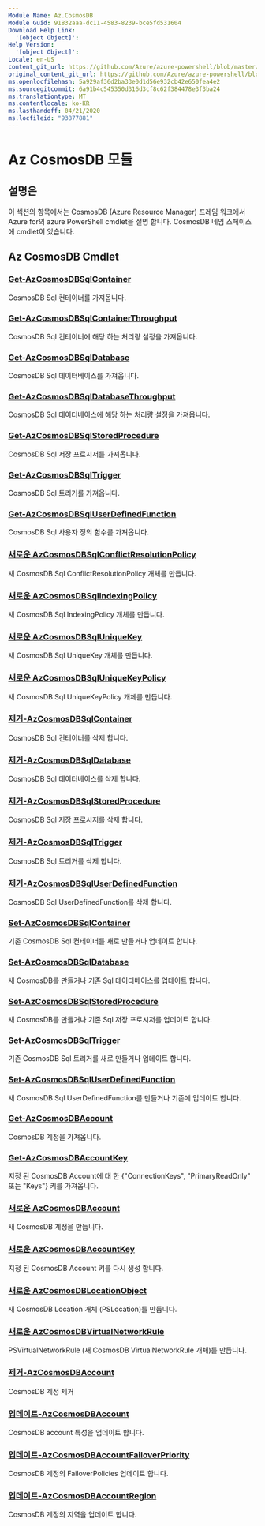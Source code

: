 ```yaml
---
Module Name: Az.CosmosDB
Module Guid: 91832aaa-dc11-4583-8239-bce5fd531604
Download Help Link:
  '[object Object]': 
Help Version:
  '[object Object]': 
Locale: en-US
content_git_url: https://github.com/Azure/azure-powershell/blob/master/src/CosmosDB/CosmosDB/help/Az.CosmosDB.md
original_content_git_url: https://github.com/Azure/azure-powershell/blob/master/src/CosmosDB/CosmosDB/help/Az.CosmosDB.md
ms.openlocfilehash: 5a929af36d2ba33e0d1d56e932cb42e650fea4e2
ms.sourcegitcommit: 6a91b4c545350d316d3cf8c62f384478e3f3ba24
ms.translationtype: MT
ms.contentlocale: ko-KR
ms.lasthandoff: 04/21/2020
ms.locfileid: "93877881"
---
```

# Az CosmosDB 모듈
## 설명은
이 섹션의 항목에서는 CosmosDB (Azure Resource Manager) 프레임 워크에서 Azure for의 azure PowerShell cmdlet을 설명 합니다. CosmosDB 네임 스페이스에 cmdlet이 있습니다.

## Az CosmosDB Cmdlet
### [Get-AzCosmosDBSqlContainer](Get-AzCosmosDBSqlContainer.md)
CosmosDB Sql 컨테이너를 가져옵니다.

### [Get-AzCosmosDBSqlContainerThroughput](Get-AzCosmosDBSqlContainerThroughput.md)
CosmosDB Sql 컨테이너에 해당 하는 처리량 설정을 가져옵니다.

### [Get-AzCosmosDBSqlDatabase](Get-AzCosmosDBSqlDatabase.md)
CosmosDB Sql 데이터베이스를 가져옵니다.

### [Get-AzCosmosDBSqlDatabaseThroughput](Get-AzCosmosDBSqlDatabaseThroughput.md)
CosmosDB Sql 데이터베이스에 해당 하는 처리량 설정을 가져옵니다.

### [Get-AzCosmosDBSqlStoredProcedure](Get-AzCosmosDBSqlStoredProcedure.md)
CosmosDB Sql 저장 프로시저를 가져옵니다.

### [Get-AzCosmosDBSqlTrigger](Get-AzCosmosDBSqlTrigger.md)
CosmosDB Sql 트리거를 가져옵니다.

### [Get-AzCosmosDBSqlUserDefinedFunction](Get-AzCosmosDBSqlUserDefinedFunction.md)
CosmosDB Sql 사용자 정의 함수를 가져옵니다.

### [새로운 AzCosmosDBSqlConflictResolutionPolicy](New-AzCosmosDBSqlConflictResolutionPolicy.md)
새 CosmosDB Sql ConflictResolutionPolicy 개체를 만듭니다.

### [새로운 AzCosmosDBSqlIndexingPolicy](New-AzCosmosDBSqlIndexingPolicy.md)
새 CosmosDB Sql IndexingPolicy 개체를 만듭니다.

### [새로운 AzCosmosDBSqlUniqueKey](New-AzCosmosDBSqlUniqueKey.md)
새 CosmosDB Sql UniqueKey 개체를 만듭니다.

### [새로운 AzCosmosDBSqlUniqueKeyPolicy](New-AzCosmosDBSqlUniqueKeyPolicy.md)
새 CosmosDB Sql UniqueKeyPolicy 개체를 만듭니다.

### [제거-AzCosmosDBSqlContainer](Remove-AzCosmosDBSqlContainer.md)
CosmosDB Sql 컨테이너를 삭제 합니다.

### [제거-AzCosmosDBSqlDatabase](Remove-AzCosmosDBSqlDatabase.md)
CosmosDB Sql 데이터베이스를 삭제 합니다.

### [제거-AzCosmosDBSqlStoredProcedure](Remove-AzCosmosDBSqlStoredProcedure.md)
CosmosDB Sql 저장 프로시저를 삭제 합니다.

### [제거-AzCosmosDBSqlTrigger](Remove-AzCosmosDBSqlTrigger.md)
CosmosDB Sql 트리거를 삭제 합니다.

### [제거-AzCosmosDBSqlUserDefinedFunction](Remove-AzCosmosDBSqlUserDefinedFunction.md)
CosmosDB Sql UserDefinedFunction를 삭제 합니다.

### [Set-AzCosmosDBSqlContainer](Set-AzCosmosDBSqlContainer.md)
기존 CosmosDB Sql 컨테이너를 새로 만들거나 업데이트 합니다.

### [Set-AzCosmosDBSqlDatabase](Set-AzCosmosDBSqlDatabase.md)
새 CosmosDB를 만들거나 기존 Sql 데이터베이스를 업데이트 합니다.

### [Set-AzCosmosDBSqlStoredProcedure](Set-AzCosmosDBSqlStoredProcedure.md)
새 CosmosDB를 만들거나 기존 Sql 저장 프로시저를 업데이트 합니다.

### [Set-AzCosmosDBSqlTrigger](Set-AzCosmosDBSqlTrigger.md)
기존 CosmosDB Sql 트리거를 새로 만들거나 업데이트 합니다.

### [Set-AzCosmosDBSqlUserDefinedFunction](Set-AzCosmosDBSqlUserDefinedFunction.md)
새 CosmosDB Sql UserDefinedFunction를 만들거나 기존에 업데이트 합니다.

### [Get-AzCosmosDBAccount](Get-AzCosmosDBAccount.md)
CosmosDB 계정을 가져옵니다.

### [Get-AzCosmosDBAccountKey](Get-AzCosmosDBAccountKey.md)
지정 된 CosmosDB Account에 대 한 {"ConnectionKeys", "PrimaryReadOnly" 또는 "Keys"} 키를 가져옵니다. 

### [새로운 AzCosmosDBAccount](New-AzCosmosDBAccount.md)
새 CosmosDB 계정을 만듭니다.

### [새로운 AzCosmosDBAccountKey](New-AzCosmosDBAccountKey.md)
지정 된 CosmosDB Account 키를 다시 생성 합니다.

### [새로운 AzCosmosDBLocationObject](New-AzCosmosDBLocationObject.md)
새 CosmosDB Location 개체 (PSLocation)를 만듭니다.

### [새로운 AzCosmosDBVirtualNetworkRule](New-AzCosmosDBVirtualNetworkRule.md)
PSVirtualNetworkRule (새 CosmosDB VirtualNetworkRule 개체)를 만듭니다.

### [제거-AzCosmosDBAccount](Remove-AzCosmosDBAccount.md)
CosmosDB 계정 제거

### [업데이트-AzCosmosDBAccount](Update-AzCosmosDBAccount.md)
CosmosDB account 특성을 업데이트 합니다.

### [업데이트-AzCosmosDBAccountFailoverPriority](Update-AzCosmosDBAccountFailoverPriority.md)
CosmosDB 계정의 FailoverPolicies 업데이트 합니다.

### [업데이트-AzCosmosDBAccountRegion](Update-AzCosmosDBAccountRegion.md)
CosmosDB 계정의 지역을 업데이트 합니다.